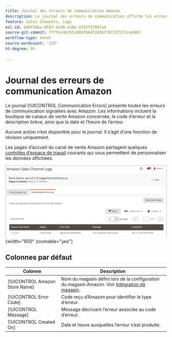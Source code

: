 ```yaml
---
title: Journal des erreurs de communication Amazon
description: Le journal des erreurs de communication affiche les erreurs de communication entre Amazon et  [!DNL Commerce].
feature: Sales Channels, Logs
exl-id: 0d9f54ba-0fb7-4cd8-a18e-3335f37097a4
source-git-commit: 7fff4c463551089fb64f2d5bf7bf23f272ce4663
workflow-type: tm+mt
source-wordcount: '133'
ht-degree: 0%

---
```


# Journal des erreurs de communication Amazon

Le journal [!UICONTROL Communication Errors] présente toutes les erreurs de communication signalées avec Amazon. Les informations incluent la boutique de canaux de vente Amazon concernée, le code d’erreur et la description brève, ainsi que la date et l’heure de l’erreur.

Aucune action n’est disponible pour le journal. Il s’agit d’une fonction de révision uniquement.

Les pages d’accueil du canal de vente Amazon partagent quelques [contrôles d’espace de travail](./workspace-controls.md) courants qui vous permettent de personnaliser les données affichées.

![Journal des erreurs de communication](assets/amazon-comm-errors-log.png){width="600" zoomable="yes"}

## Colonnes par défaut

| Colonne | Description |
|--------------------------------|-----------------------------------------------------------------------------------------------------------------------|
| [!UICONTROL Amazon Store Name] | Nom du magasin défini lors de la configuration du magasin Amazon. Voir [Intégration de magasin](./store-integration.md). |
| [!UICONTROL Error Code] | Code reçu d’Amazon pour identifier le type d’erreur. |
| [!UICONTROL Message] | Message décrivant l’erreur associée au code d’erreur. |
| [!UICONTROL Created On] | Date et heure auxquelles l’erreur s’est produite. |

